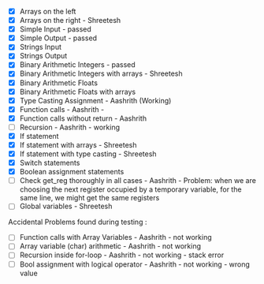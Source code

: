 - [x] Arrays on the left
- [x] Arrays on the right - Shreetesh
- [x] Simple Input - passed
- [x] Simple Output - passed
- [x] Strings Input
- [x] Strings Output
- [x] Binary Arithmetic Integers - passed
- [x] Binary Arithmetic Integers with arrays - Shreetesh
- [x] Binary Arithmetic Floats
- [x] Binary Arithmetic Floats with arrays
- [x] Type Casting Assignment - Aashrith (Working)
- [x] Function calls - Aashrith -
- [x] Function calls without return - Aashrith
- [ ] Recursion - Aashrith - working
- [x] If statement
- [x] If statement with arrays - Shreetesh
- [x] If statement with type casting - Shreetesh
- [x] Switch statements
- [x] Boolean assignment statements
- [ ] Check get_reg thoroughly in all cases - Aashrith - Problem: when we are choosing the next register occupied by a temporary variable, for the same line, we might get the same registers
- [ ] Global variables - Shreetesh

Accidental Problems found during testing :

- [ ] Function calls with Array Variables - Aashrith - not working
- [ ] Array variable (char) arithmetic - Aashrith - not working
- [ ] Recursion inside for-loop - Aashrith - not working - stack error
- [ ] Bool assignment with logical operator - Aashrith - not working - wrong value
